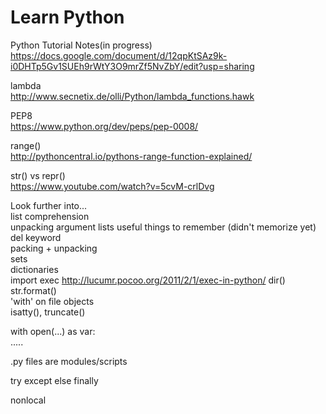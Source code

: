 # Learn Python      

Python Tutorial Notes(in progress)      
https://docs.google.com/document/d/12qpKtSAz9k-i0DHTp5Gv1SUEh9rWtY3O9mrZf5NvZbY/edit?usp=sharing

lambda    
http://www.secnetix.de/olli/Python/lambda_functions.hawk

PEP8    
https://www.python.org/dev/peps/pep-0008/

range()   
http://pythoncentral.io/pythons-range-function-explained/

str() vs repr()   
https://www.youtube.com/watch?v=5cvM-crlDvg

Look further into...       
list comprehension    
unpacking argument lists
useful things to remember (didn't memorize yet)   
del keyword   
packing + unpacking   
sets    
dictionaries    
import
exec  http://lucumr.pocoo.org/2011/2/1/exec-in-python/
dir()   
str.format()    
'with' on file objects    
isatty(), truncate()    

with open(...) as var:    
.....

.py files are modules/scripts

try
except
else
finally
    
nonlocal
